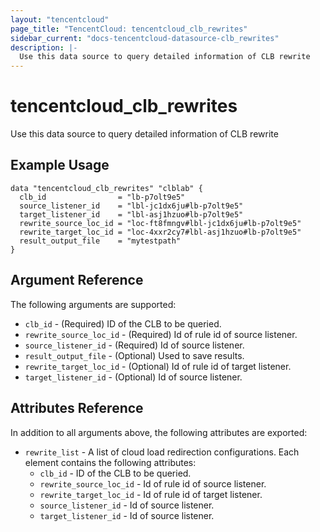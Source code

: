 ```yaml
---
layout: "tencentcloud"
page_title: "TencentCloud: tencentcloud_clb_rewrites"
sidebar_current: "docs-tencentcloud-datasource-clb_rewrites"
description: |-
  Use this data source to query detailed information of CLB rewrite
---
```


# tencentcloud_clb_rewrites

Use this data source to query detailed information of CLB rewrite

## Example Usage

```hcl
data "tencentcloud_clb_rewrites" "clblab" {
  clb_id                = "lb-p7olt9e5"
  source_listener_id    = "lbl-jc1dx6ju#lb-p7olt9e5"
  target_listener_id    = "lbl-asj1hzuo#lb-p7olt9e5"
  rewrite_source_loc_id = "loc-ft8fmngv#lbl-jc1dx6ju#lb-p7olt9e5"
  rewrite_target_loc_id = "loc-4xxr2cy7#lbl-asj1hzuo#lb-p7olt9e5"
  result_output_file    = "mytestpath"
}
```

## Argument Reference

The following arguments are supported:

* `clb_id` - (Required)  ID of the CLB to be queried.
* `rewrite_source_loc_id` - (Required) Id of rule id of source listener.
* `source_listener_id` - (Required) Id of source listener.
* `result_output_file` - (Optional) Used to save results.
* `rewrite_target_loc_id` - (Optional) Id of rule id of target listener.
* `target_listener_id` - (Optional) Id of source listener.

## Attributes Reference

In addition to all arguments above, the following attributes are exported:

* `rewrite_list` - A list of cloud load redirection configurations. Each element contains the following attributes:
  * `clb_id` -  ID of the CLB to be queried.
  * `rewrite_source_loc_id` - Id of rule id of source listener.
  * `rewrite_target_loc_id` - Id of rule id of target listener.
  * `source_listener_id` - Id of source listener.
  * `target_listener_id` - Id of source listener.



